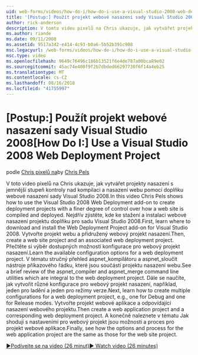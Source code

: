 ```yaml
---
uid: web-forms/videos/how-do-i/how-do-i-use-a-visual-studio-2008-web-deployment-project
title: '[Postup:] Použít projekt webové nasazení sady Visual Studio 2008 | Dokumentace Microsoftu'
author: rick-anderson
description: V tomto videu pixelů na Chris ukazuje, jak vytvářet projekty nasazení s jemnější stupeň kontroly nad jak pomocí doplňku Visual Studio 2008 webové nasazení...
ms.author: riande
ms.date: 09/11/2008
ms.assetid: 9517a342-e414-4c93-b0a6-5b52b391c908
msc.legacyurl: /web-forms/videos/how-do-i/how-do-i-use-a-visual-studio-2008-web-deployment-project
msc.type: video
ms.openlocfilehash: 9649c76496c186b13521f6e4de787a00bca89e02
ms.sourcegitcommit: 45ac74e400f9f2b7dbded66297730f6f14a4eb25
ms.translationtype: MT
ms.contentlocale: cs-CZ
ms.lasthandoff: 08/16/2018
ms.locfileid: "41755997"
---
```

<a name="how-do-i-use-a-visual-studio-2008-web-deployment-project"></a><span data-ttu-id="1ea07-103">[Postup:] Použít projekt webové nasazení sady Visual Studio 2008</span><span class="sxs-lookup"><span data-stu-id="1ea07-103">[How Do I:] Use a Visual Studio 2008 Web Deployment Project</span></span>
====================
<span data-ttu-id="1ea07-104">podle [Chris pixelů na](https://twitter.com/chrispels)</span><span class="sxs-lookup"><span data-stu-id="1ea07-104">by [Chris Pels](https://twitter.com/chrispels)</span></span>

<span data-ttu-id="1ea07-105">V toto video pixelů na Chris ukazuje, jak vytvářet projekty nasazení s jemnější stupeň kontroly nad kompilaci a nasazení webu pomocí doplňku webové nasazení sady Visual Studio 2008.</span><span class="sxs-lookup"><span data-stu-id="1ea07-105">In this video Chris Pels shows how to use the Visual Studio 2008 Web Deployment add-on to create deployment projects with a finer degree of control over how a web site is compiled and deployed.</span></span> <span data-ttu-id="1ea07-106">Nejdřív zjistěte, kde ke stažení a instalaci webové nasazení projektu doplňku pro sadu Visual Studio 2008.</span><span class="sxs-lookup"><span data-stu-id="1ea07-106">First, learn where to download and install the Web Deployment Project add-on for Visual Studio 2008.</span></span> <span data-ttu-id="1ea07-107">Vytvořte projekt webu a přidružený webový projekt nasazení.</span><span class="sxs-lookup"><span data-stu-id="1ea07-107">Then, create a web site project and an associated web deployment project.</span></span> <span data-ttu-id="1ea07-108">Přečtěte si výběr dostupných možností konfigurace pro webový projekt nasazení.</span><span class="sxs-lookup"><span data-stu-id="1ea07-108">Learn the available configuration options for a web deployment project.</span></span> <span data-ttu-id="1ea07-109">V tématu stručný přehled aspnet\_kompilátoru a aspnet\_sloučit nástroje příkazového řádku, které jsou součástí projektu nasazení webu.</span><span class="sxs-lookup"><span data-stu-id="1ea07-109">See a brief review of the aspnet\_compiler and aspnet\_merge command line utilities which are integral to the web deployment project.</span></span> <span data-ttu-id="1ea07-110">Dále se naučíte, jak vytvořit různé konfigurace pro webový projekt nasazení, například, jeden pro ladění a jeden pro režimy verze.</span><span class="sxs-lookup"><span data-stu-id="1ea07-110">Next, learn how to create multiple configurations for a web deployment project, e.g., one for Debug and one for Release modes.</span></span> <span data-ttu-id="1ea07-111">Vytvořte projekt webové aplikace a odpovídající nasazení webového projektu.</span><span class="sxs-lookup"><span data-stu-id="1ea07-111">Then create a web application project and a corresponding web deployment project.</span></span> <span data-ttu-id="1ea07-112">A konečně naleznete v tématu Jak shodují s nastaveními pro webový projekt jsou možnosti a proces pro projekt webové aplikace.</span><span class="sxs-lookup"><span data-stu-id="1ea07-112">Finally, see how the options and process for the web application project are the same as those for the web site project.</span></span>

[<span data-ttu-id="1ea07-113">&#9654;Podívejte se na video (26 minut)</span><span class="sxs-lookup"><span data-stu-id="1ea07-113">&#9654; Watch video (26 minutes)</span></span>](https://channel9.msdn.com/Blogs/ASP-NET-Site-Videos/how-do-i-use-a-visual-studio-2008-web-deployment-project)
